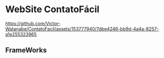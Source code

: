 # WebSite ContatoFácil #

https://github.com/Victor-Watanabe/ContatoFacil/assets/153777940/7dbe4246-bb9d-4a4a-8257-a1e255323965


## FrameWorks ##


